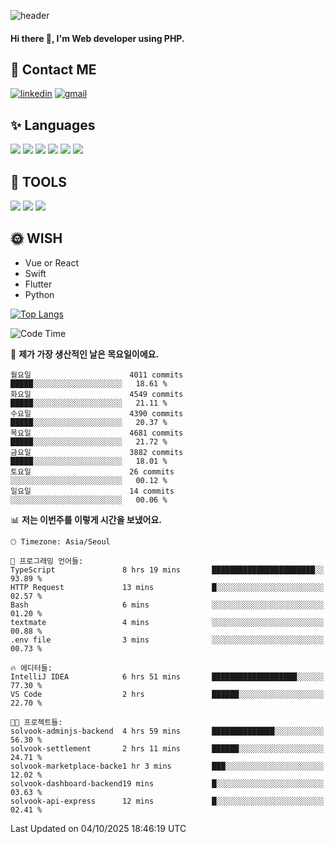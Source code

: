 ![header](https://capsule-render.vercel.app/api?type=waving&color=auto&height=300&section=header&text=Elin&fontSize=90&animation=twinkling)

#### Hi there 👋, I'm <b>Web developer</b> using PHP. ####

<!--
- 🔭 I’m currently working on Uniwill
- 🌱 I’m currently learning Vue or React or Python.
-->

<!---#### I am PHP developer --->

## 💌 Contact ME ###
[<img src='https://img.shields.io/badge/-EunjiKo-%230A66C2?style=flat-square&logo=LinkedIn&logoColor=white' alt='linkedin'>](https://www.linkedin.com/in/https://www.linkedin.com/in/eunji-ko-00a907164//)  [<img src='https://img.shields.io/badge/-einee214%40gmail.com-%23EA4335?style=flat-square&logo=Gmail&logoColor=white' alt='gmail'>](einee214@gmail.com)  


## ✨ Languages
<img src='https://img.shields.io/badge/-PHP-%23777BB4?style=for-the-badge&logo=PHP&logoColor=white'> <img src='https://img.shields.io/badge/-Laravel-%23FF2D20?style=for-the-badge&logo=Laravel&logoColor=white'> <img src='https://img.shields.io/badge/Jquery-%230769AD?style=for-the-badge&logo=Jquery&logoColor=white'> <img src='https://img.shields.io/badge/CSS3-%231572B6?style=for-the-badge&logo=CSS3&logoColor=white'> <img src='https://img.shields.io/badge/Bootstrap-%237952B3?style=for-the-badge&logo=Bootstrap&logoColor=white' > <img src='https://img.shields.io/badge/MySQL-%234479A1?style=for-the-badge&logo=MySQL&logoColor=white' >

## 🌷 TOOLS
<img src='https://img.shields.io/badge/PHPSTORM-%23000000?style=for-the-badge&logo=PhpStorm&logoColor=white' > <img src='https://img.shields.io/badge/GitLab-%23FCA121?style=for-the-badge&logo=GitLab&logoColor=white' > <img src='https://img.shields.io/badge/GitHub-%23181717?style=for-the-badge&logo=GitHub&logoColor=white'>


## 🌞 WISH
- Vue or React
- Swift
- Flutter
- Python


[![Top Langs](https://github-readme-stats.vercel.app/api/top-langs/?username=ein214&layout=compact)](https://github.com/anuraghazra/github-readme-stats)

<!--START_SECTION:waka-->
![Code Time](http://img.shields.io/badge/Code%20Time-4%2C506%20hrs%2031%20mins-blue)

📅 **제가 가장 생산적인 날은 목요일이에요.** 

```text
월요일                      4011 commits        █████░░░░░░░░░░░░░░░░░░░░   18.61 % 
화요일                      4549 commits        █████░░░░░░░░░░░░░░░░░░░░   21.11 % 
수요일                      4390 commits        █████░░░░░░░░░░░░░░░░░░░░   20.37 % 
목요일                      4681 commits        █████░░░░░░░░░░░░░░░░░░░░   21.72 % 
금요일                      3882 commits        █████░░░░░░░░░░░░░░░░░░░░   18.01 % 
토요일                      26 commits          ░░░░░░░░░░░░░░░░░░░░░░░░░   00.12 % 
일요일                      14 commits          ░░░░░░░░░░░░░░░░░░░░░░░░░   00.06 % 
```


📊 **저는 이번주를 이렇게 시간을 보냈어요.** 

```text
🕑︎ Timezone: Asia/Seoul

💬 프로그래밍 언어들: 
TypeScript               8 hrs 19 mins       ███████████████████████░░   93.89 % 
HTTP Request             13 mins             █░░░░░░░░░░░░░░░░░░░░░░░░   02.57 % 
Bash                     6 mins              ░░░░░░░░░░░░░░░░░░░░░░░░░   01.20 % 
textmate                 4 mins              ░░░░░░░░░░░░░░░░░░░░░░░░░   00.88 % 
.env file                3 mins              ░░░░░░░░░░░░░░░░░░░░░░░░░   00.73 % 

🔥 에디터들: 
IntelliJ IDEA            6 hrs 51 mins       ███████████████████░░░░░░   77.30 % 
VS Code                  2 hrs               ██████░░░░░░░░░░░░░░░░░░░   22.70 % 

🐱‍💻 프로젝트들: 
solvook-adminjs-backend  4 hrs 59 mins       ██████████████░░░░░░░░░░░   56.30 % 
solvook-settlement       2 hrs 11 mins       ██████░░░░░░░░░░░░░░░░░░░   24.71 % 
solvook-marketplace-backe1 hr 3 mins         ███░░░░░░░░░░░░░░░░░░░░░░   12.02 % 
solvook-dashboard-backend19 mins             █░░░░░░░░░░░░░░░░░░░░░░░░   03.63 % 
solvook-api-express      12 mins             █░░░░░░░░░░░░░░░░░░░░░░░░   02.41 % 
```


 Last Updated on 04/10/2025 18:46:19 UTC
<!--END_SECTION:waka-->

<!---![GitHub stats](https://github-readme-stats.vercel.app/api?username=ein214&show_icons=true&theme=dracula)  --->



